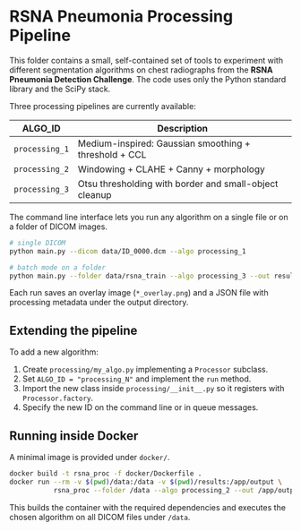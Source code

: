 # RSNA Pneumonia Processing Pipeline

This folder contains a small, self-contained set of tools to experiment with different segmentation algorithms on chest radiographs from the **RSNA Pneumonia Detection Challenge**.  The code uses only the Python standard library and the SciPy stack.

Three processing pipelines are currently available:

| ALGO_ID       | Description                                              |
|---------------|----------------------------------------------------------|
| `processing_1` | Medium-inspired: Gaussian smoothing + threshold + CCL   |
| `processing_2` | Windowing + CLAHE + Canny + morphology                  |
| `processing_3` | Otsu thresholding with border and small-object cleanup  |

The command line interface lets you run any algorithm on a single file or on a folder of DICOM images.

```bash
# single DICOM
python main.py --dicom data/ID_0000.dcm --algo processing_1

# batch mode on a folder
python main.py --folder data/rsna_train --algo processing_3 --out results
```

Each run saves an overlay image (`*_overlay.png`) and a JSON file with processing metadata under the output directory.

## Extending the pipeline

To add a new algorithm:

1. Create `processing/my_algo.py` implementing a `Processor` subclass.
2. Set `ALGO_ID = "processing_N"` and implement the `run` method.
3. Import the new class inside `processing/__init__.py` so it registers with `Processor.factory`.
4. Specify the new ID on the command line or in queue messages.

## Running inside Docker

A minimal image is provided under `docker/`.

```bash
docker build -t rsna_proc -f docker/Dockerfile .
docker run --rm -v $(pwd)/data:/data -v $(pwd)/results:/app/output \
           rsna_proc --folder /data --algo processing_2 --out /app/output
```

This builds the container with the required dependencies and executes the chosen algorithm on all DICOM files under `/data`.